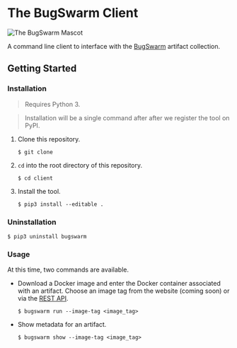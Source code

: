 # The BugSwarm Client

![The BugSwarm Mascot](https://cloud.githubusercontent.com/assets/8139148/24324903/1101b9a2-114c-11e7-9340-316022ef57d5.png)

A command line client to interface with the [BugSwarm](https://bugswarm.github.io) artifact collection.

## Getting Started

### Installation
> Requires Python 3.

> Installation will be a single command after after we register the tool on PyPI.
1. Clone this repository.
    ```
    $ git clone
    ```
1. `cd` into the root directory of this repository.
    ```
    $ cd client
    ```
1. Install the tool.
    ```
    $ pip3 install --editable .
    ```

### Uninstallation
```
$ pip3 uninstall bugswarm
```

### Usage
At this time, two commands are available.
- Download a Docker image and enter the Docker container associated with an artifact. Choose an image tag from the website (coming soon) or via the [REST API](https://github.com/BugSwarm/database#endpoints).
    ```
    $ bugswarm run --image-tag <image_tag>
    ```
- Show metadata for an artifact.
    ```
    $ bugswarm show --image-tag <image_tag>
    ```
